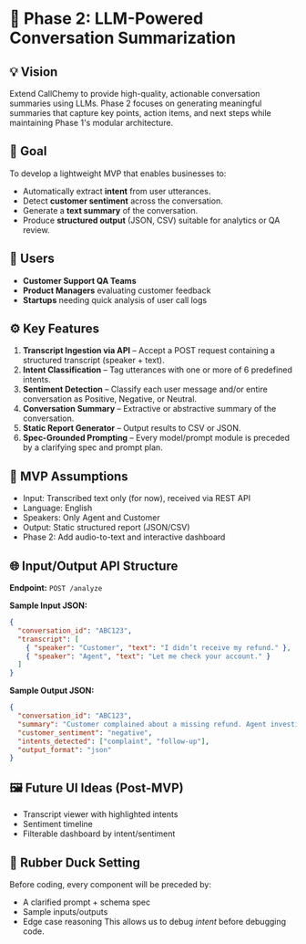 
# 🎯 Phase 2: LLM-Powered Conversation Summarization

## 💡 Vision
Extend CallChemy to provide high-quality, actionable conversation summaries using LLMs. Phase 2 focuses on generating meaningful summaries that capture key points, action items, and next steps while maintaining Phase 1's modular architecture.

## 🎯 Goal
To develop a lightweight MVP that enables businesses to:
- Automatically extract **intent** from user utterances.
- Detect **customer sentiment** across the conversation.
- Generate a **text summary** of the conversation.
- Produce **structured output** (JSON, CSV) suitable for analytics or QA review.

## 👥 Users
- **Customer Support QA Teams**
- **Product Managers** evaluating customer feedback
- **Startups** needing quick analysis of user call logs

## ⚙️ Key Features
1. **Transcript Ingestion via API** – Accept a POST request containing a structured transcript (speaker + text).
2. **Intent Classification** – Tag utterances with one or more of 6 predefined intents.
3. **Sentiment Detection** – Classify each user message and/or entire conversation as Positive, Negative, or Neutral.
4. **Conversation Summary** – Extractive or abstractive summary of the conversation.
5. **Static Report Generator** – Output results to CSV or JSON.
6. **Spec-Grounded Prompting** – Every model/prompt module is preceded by a clarifying spec and prompt plan.

## 🧩 MVP Assumptions
- Input: Transcribed text only (for now), received via REST API
- Language: English
- Speakers: Only Agent and Customer
- Output: Static structured report (JSON/CSV)
- Phase 2: Add audio-to-text and interactive dashboard

## 🌐 Input/Output API Structure

**Endpoint:** `POST /analyze`

**Sample Input JSON:**
```json
{
  "conversation_id": "ABC123",
  "transcript": [
    { "speaker": "Customer", "text": "I didn’t receive my refund." },
    { "speaker": "Agent", "text": "Let me check your account." }
  ]
}
```

**Sample Output JSON:**
```json
{
  "conversation_id": "ABC123",
  "summary": "Customer complained about a missing refund. Agent investigated the issue.",
  "customer_sentiment": "negative",
  "intents_detected": ["complaint", "follow-up"],
  "output_format": "json"
}
```

## 🖼️ Future UI Ideas (Post-MVP)
- Transcript viewer with highlighted intents
- Sentiment timeline
- Filterable dashboard by intent/sentiment

## 🤖 Rubber Duck Setting
Before coding, every component will be preceded by:
- A clarified prompt + schema spec
- Sample inputs/outputs
- Edge case reasoning
This allows us to debug *intent* before debugging code.
